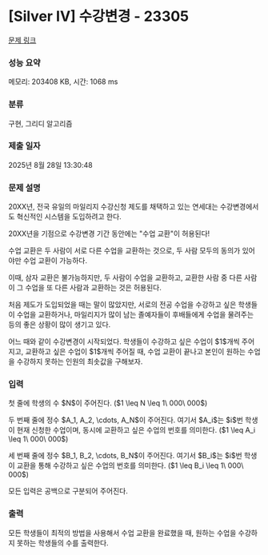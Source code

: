 # [Silver IV] 수강변경 - 23305 

[문제 링크](https://www.acmicpc.net/problem/23305) 

### 성능 요약

메모리: 203408 KB, 시간: 1068 ms

### 분류

구현, 그리디 알고리즘

### 제출 일자

2025년 8월 28일 13:30:48

### 문제 설명

<p>20XX년, 전국 유일의 마일리지 수강신청 제도를 채택하고 있는 연세대는 수강변경에서도 혁신적인 시스템을 도입하려고 한다.</p>

<p>20XX년을 기점으로 수강변경 기간 동안에는 "수업 교환"이 허용된다!</p>

<p>수업 교환은 두 사람이 서로 다른 수업을 교환하는 것으로, 두 사람 모두의 동의가 있어야만 수업 교환이 가능하다.</p>

<p>이때, 삼자 교환은 불가능하지만, 두 사람이 수업을 교환하고, 교환한 사람 중 다른 사람이 그 수업을 또 다른 사람과 교환하는 것은 허용된다.</p>

<p>처음 제도가 도입되었을 때는 말이 많았지만, 서로의 전공 수업을 수강하고 싶은 학생들이 수업을 교환하거나, 마일리지가 많이 남는 졸예자들이 후배들에게 수업을 물려주는 등의 좋은 상황이 많이 생기고 있다.</p>

<p>어느 때와 같이 수강변경이 시작되었다. 학생들이 수강하고 싶은 수업이 $1$개씩 주어지고, 교환하고 싶은 수업이 $1$개씩 주어질 때, 수업 교환이 끝나고 본인이 원하는 수업을 수강하지 못하는 인원의 최솟값을 구해보자.</p>

### 입력 

 <p>첫 줄에 학생의 수 $N$이 주어진다. ($1 \leq N \leq 1\ 000\ 000$)</p>

<p>두 번째 줄에 정수 $A_1, A_2, \cdots, A_N$이 주어진다. 여기서 $A_i$는 $i$번 학생이 현재 신청한 수업이며, 동시에 교환하고 싶은 수업의 번호를 의미한다. ($1 \leq A_i \leq 1\ 000\ 000$)</p>

<p>세 번째 줄에 정수 $B_1, B_2, \cdots, B_N$이 주어진다. 여기서 $B_i$는 $i$번 학생이 교환을 통해 수강하고 싶은 수업의 번호를 의미한다. ($1 \leq B_i \leq 1\ 000\ 000$)</p>

<p>모든 입력은 공백으로 구분되어 주어진다.</p>

### 출력 

 <p>모든 학생들이 최적의 방법을 사용해서 수업 교환을 완료했을 때, 원하는 수업을 수강하지 못하는 학생들의 수를 출력한다.</p>

